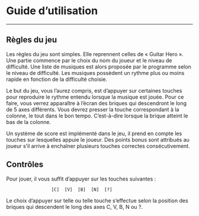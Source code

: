 Guide d’utilisation
===

***

Règles du jeu 
---

   Les règles du jeu sont simples. Elle reprennent celles de « Guitar Hero ». Une partie commence par le choix du nom du joueur et le niveau de difficulté. Une liste de musiques est alors proposée par le programme selon le niveau de difficulté. Les musiques possèdent un rythme plus ou moins rapide en fonction de la difficulté choisie. 


   Le but du jeu, vous l’aurez compris, est d’appuyer sur certaines touches pour reproduire le rythme entendu lorsque la musique est jouée. Pour ce faire, vous verrez apparaître à l’écran des briques qui descendront le long de 5 axes différents. Vous devrez presser la touche correspondant à la colonne, le tout dans le bon tempo. C’est-à-dire lorsque la brique atteint le bas de la colonne.


   Un système de score est implémenté dans le jeu, il prend en compte les touches sur lesquelles appuie le joueur. Des points bonus sont attribués au joueur s’il arrive à enchaîner plusieurs touches correctes consécutivement.


Contrôles 
---

   Pour jouer, il vous suffit d’appuyer sur les touches suivantes :


<pre><code>					[C]  [V]  [B]  [N]  [?]</code></pre>


   Le choix d’appuyer sur telle ou telle touche s’effectue selon la position des briques qui descendent le long 
des axes C, V, B, N ou ?.
